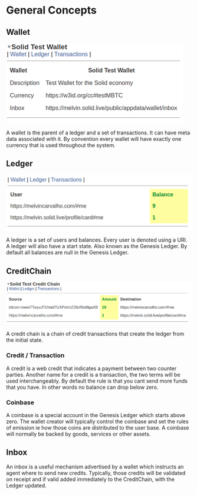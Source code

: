# General Concepts

## **Wallet**

![A Test Wallet](.gitbook/assets/testwallet.png)

A wallet is the parent of a ledger and a set of transactions.  It can have meta data associated with it.  By convention every wallet will have exactly one currency that is used throughout the system.

## **Ledger**

![A Test Ledger](.gitbook/assets/testledger.png)

A ledger is a set of users and balances.  Every user is denoted using a URI.  A ledger will also have a start state.  Also known as the Genesis Ledger.  By default all balances are null in the Genesis Ledger.

## **CreditChain**

![A Test CreditChain](.gitbook/assets/testcreditchain.png)

A credit chain is a chain of credit transactions that create the ledger from the initial state.

### **Credit / Transaction**

A credit is a web credit that indicates a payment between two counter parties.  Another name for a credit is a transaction, the two terms will be used interchangeably.  By default the rule is that you cant send more funds that you have.  In other words no balance can drop below zero.

### **Coinbase**

A coinbase is a special account in the Genesis Ledger which starts above zero.  The wallet creator will typically control the coinbase and set the rules of emission ie how those coins are distributed to the user base.  A coinbase will normally be backed by goods, services or other assets.

## Inbox

An inbox is a useful mechanism advertised by a wallet which instructs an agent where to send new credits.  Typically, those credits will be validated on receipt and if valid added immediately to the CreditChain, with the Ledger updated.

